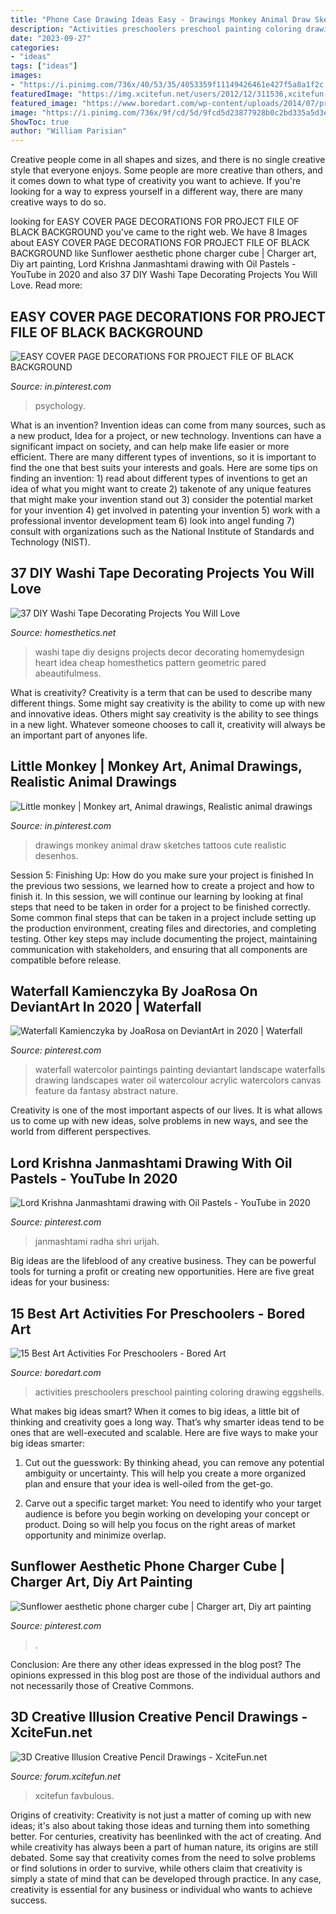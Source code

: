 ```yaml
---
title: "Phone Case Drawing Ideas Easy - Drawings Monkey Animal Draw Sketches Tattoos Cute Realistic Desenhos"
description: "Activities preschoolers preschool painting coloring drawing eggshells"
date: "2023-09-27"
categories:
- "ideas"
tags: ["ideas"]
images:
- "https://i.pinimg.com/736x/40/53/35/4053359f11149426461e427f5a8a1f2c.jpg"
featuredImage: "https://img.xcitefun.net/users/2012/12/311536,xcitefun-3d-creative-illusion-creative-pencil-dra.jpg"
featured_image: "https://www.boredart.com/wp-content/uploads/2014/07/preschool-art-21.jpg"
image: "https://i.pinimg.com/736x/9f/cd/5d/9fcd5d23877928b0c2bd335a5d3ee88c.jpg"
ShowToc: true
author: "William Parisian"
---
```



Creative people come in all shapes and sizes, and there is no single creative style that everyone enjoys. Some people are more creative than others, and it comes down to what type of creativity you want to achieve. If you're looking for a way to express yourself in a different way, there are many creative ways to do so.

	

		
looking for EASY COVER PAGE DECORATIONS FOR PROJECT FILE OF BLACK BACKGROUND you've came to the right web. We have 8 Images about EASY COVER PAGE DECORATIONS FOR PROJECT FILE OF BLACK BACKGROUND like Sunflower aesthetic phone charger cube | Charger art, Diy art painting, Lord Krishna Janmashtami drawing with Oil Pastels - YouTube in 2020 and also 37 DIY Washi Tape Decorating Projects You Will Love. Read more:
		
    
## EASY COVER PAGE DECORATIONS FOR PROJECT FILE OF BLACK BACKGROUND

<img loading=lazy src="https://i.pinimg.com/736x/40/53/35/4053359f11149426461e427f5a8a1f2c.jpg" onerror="this.onerror=null;this.src='https://tse2.mm.bing.net/th?id=OIP.K8jKMtg5UNtnfCJ_ZaPSFwHaJ3&amp;pid=15.1';" alt="EASY COVER PAGE DECORATIONS FOR PROJECT FILE OF BLACK BACKGROUND">

_Source: in.pinterest.com_

>psychology. 

	

What is an invention?
Invention ideas can come from many sources, such as a new product, Idea for a project, or new technology. Inventions can have a significant impact on society, and can help make life easier or more efficient. There are many different types of inventions, so it is important to find the one that best suits your interests and goals. Here are some tips on finding an invention: 1) read about different types of inventions to get an idea of what you might want to create 2) takenote of any unique features that might make your invention stand out 3) consider the potential market for your invention 4) get involved in patenting your invention 5) work with a professional inventor development team 6) look into angel funding 7) consult with organizations such as the National Institute of Standards and Technology (NIST).

    
## 37 DIY Washi Tape Decorating Projects You Will Love

<img loading=lazy src="https://cdn.homesthetics.net/wp-content/uploads/2015/03/DIY-Washi-Tape-Projects_homesthetics.net-44.jpg" onerror="this.onerror=null;this.src='https://tse4.mm.bing.net/th?id=OIP.-DU2CU6gznMq5Aw0c47sHQHaLH&amp;pid=15.1';" alt="37 DIY Washi Tape Decorating Projects You Will Love">

_Source: homesthetics.net_

>washi tape diy designs projects decor decorating homemydesign heart idea cheap homesthetics pattern geometric pared abeautifulmess. 

	

What is creativity?
Creativity is a term that can be used to describe many different things. Some might say creativity is the ability to come up with new and innovative ideas. Others might say creativity is the ability to see things in a new light. Whatever someone chooses to call it, creativity will always be an important part of anyones life.

    
## Little Monkey | Monkey Art, Animal Drawings, Realistic Animal Drawings

<img loading=lazy src="https://i.pinimg.com/736x/9f/cd/5d/9fcd5d23877928b0c2bd335a5d3ee88c.jpg" onerror="this.onerror=null;this.src='https://tse2.mm.bing.net/th?id=OIP.3twp-1KeJBgw1E0qoRr1uwHaJ3&amp;pid=15.1';" alt="Little monkey | Monkey art, Animal drawings, Realistic animal drawings">

_Source: in.pinterest.com_

>drawings monkey animal draw sketches tattoos cute realistic desenhos. 

	

Session 5: Finishing Up: How do you make sure your project is finished
In the previous two sessions, we learned how to create a project and how to finish it. In this session, we will continue our learning by looking at final steps that need to be taken in order for a project to be finished correctly.
Some common final steps that can be taken in a project include setting up the production environment, creating files and directories, and completing testing. Other key steps may include documenting the project, maintaining communication with stakeholders, and ensuring that all components are compatible before release.

    
## Waterfall Kamienczyka By JoaRosa On DeviantArt In 2020 | Waterfall

<img loading=lazy src="https://i.pinimg.com/736x/d4/c2/4f/d4c24ff67bce7cb526306bc01fd0758f.jpg" onerror="this.onerror=null;this.src='https://tse4.mm.bing.net/th?id=OIP.u1UWuS52IVHOYUascsbYMQHaKd&amp;pid=15.1';" alt="Waterfall Kamienczyka by JoaRosa on DeviantArt in 2020 | Waterfall">

_Source: pinterest.com_

>waterfall watercolor paintings painting deviantart landscape waterfalls drawing landscapes water oil watercolour acrylic watercolors canvas feature da fantasy abstract nature. 

	

Creativity is one of the most important aspects of our lives. It is what allows us to come up with new ideas, solve problems in new ways, and see the world from different perspectives.

    
## Lord Krishna Janmashtami Drawing With Oil Pastels - YouTube In 2020

<img loading=lazy src="https://i.pinimg.com/736x/6b/51/23/6b51237cd9fc21a4380efbaee17960c1.jpg" onerror="this.onerror=null;this.src='https://tse1.mm.bing.net/th?id=OIP.PacfIn3XGJ7nxl-hTY2DKQHaFj&amp;pid=15.1';" alt="Lord Krishna Janmashtami drawing with Oil Pastels - YouTube in 2020">

_Source: pinterest.com_

>janmashtami radha shri urijah. 

	

Big ideas are the lifeblood of any creative business. They can be powerful tools for turning a profit or creating new opportunities. Here are five great ideas for your business:

    
## 15 Best Art Activities For Preschoolers - Bored Art

<img loading=lazy src="https://www.boredart.com/wp-content/uploads/2014/07/preschool-art-21.jpg" onerror="this.onerror=null;this.src='https://tse3.mm.bing.net/th?id=OIP.KVuZeNjFj-JVFxgDAI4BDQHaKJ&amp;pid=15.1';" alt="15 Best Art Activities For Preschoolers - Bored Art">

_Source: boredart.com_

>activities preschoolers preschool painting coloring drawing eggshells. 

	

What makes big ideas smart?
When it comes to big ideas, a little bit of thinking and creativity goes a long way. That’s why smarter ideas tend to be ones that are well-executed and scalable. Here are five ways to make your big ideas smarter:
1. Cut out the guesswork: By thinking ahead, you can remove any potential ambiguity or uncertainty. This will help you create a more organized plan and ensure that your idea is well-oiled from the get-go.

2. Carve out a specific target market: You need to identify who your target audience is before you begin working on developing your concept or product. Doing so will help you focus on the right areas of market opportunity and minimize overlap.


    
## Sunflower Aesthetic Phone Charger Cube | Charger Art, Diy Art Painting

<img loading=lazy src="https://i.pinimg.com/736x/6a/4e/d8/6a4ed8a314981a0ebe79c9671fc1b479.jpg" onerror="this.onerror=null;this.src='https://tse3.mm.bing.net/th?id=OIP.rOs2zwYeeizcGypdX_QUCAHaJ3&amp;pid=15.1';" alt="Sunflower aesthetic phone charger cube | Charger art, Diy art painting">

_Source: pinterest.com_

>. 

	

Conclusion: Are there any other ideas expressed in the blog post?
The opinions expressed in this blog post are those of the individual authors and not necessarily those of Creative Commons.

    
## 3D Creative Illusion Creative Pencil Drawings - XciteFun.net

<img loading=lazy src="https://img.xcitefun.net/users/2012/12/311536,xcitefun-3d-creative-illusion-creative-pencil-dra.jpg" onerror="this.onerror=null;this.src='https://tse1.mm.bing.net/th?id=OIP.ea5dOI_ohoU83y8l4SzUHgAAAA&amp;pid=15.1';" alt="3D Creative Illusion Creative Pencil Drawings - XciteFun.net">

_Source: forum.xcitefun.net_

>xcitefun favbulous. 

	

Origins of creativity:
Creativity is not just a matter of coming up with new ideas; it's also about taking those ideas and turning them into something better. For centuries, creativity has beenlinked with the act of creating. And while creativity has always been a part of human nature, its origins are still debated. Some say that creativity comes from the need to solve problems or find solutions in order to survive, while others claim that creativity is simply a state of mind that can be developed through practice. In any case, creativity is essential for any business or individual who wants to achieve success.

